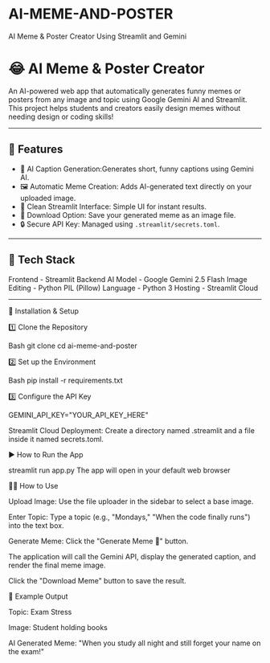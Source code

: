 # AI-MEME-AND-POSTER
AI Meme & Poster Creator Using Streamlit and Gemini

# 😂 AI Meme & Poster Creator

An AI-powered web app that automatically generates  funny memes or posters from any image and topic using Google Gemini AI and Streamlit.  
This project helps students and creators easily design memes without needing design or coding skills!

---

## 🚀 Features
- 🧠 AI Caption Generation:Generates short, funny captions using Gemini AI.  
- 🖼️ Automatic Meme Creation: Adds AI-generated text directly on your uploaded image.  
- 🎨 Clean Streamlit Interface: Simple UI for instant results.  
- 💾 Download Option: Save your generated meme as an image file.  
- 🔒 Secure API Key: Managed using `.streamlit/secrets.toml`.

---

## 🧩 Tech Stack

Frontend - Streamlit 
Backend AI Model - Google Gemini 2.5 Flash 
Image Editing - Python PIL (Pillow) 
Language - Python 3 
Hosting - Streamlit Cloud 

---

🚀 Installation & Setup

1️⃣  Clone the Repository
   
   Bash
   git clone <your-repo-url>
   cd ai-meme-and-poster

2️⃣ Set up the Environment

Bash
pip install -r requirements.txt

3️⃣ Configure the API Key

GEMINI_API_KEY="YOUR_API_KEY_HERE"

Streamlit Cloud Deployment: Create a directory named .streamlit and a file inside it named secrets.toml.

▶️ How to Run the App

streamlit run app.py
The app will open in your default web browser

👨‍💻 How to Use

Upload Image: Use the file uploader in the sidebar to select a base image.

Enter Topic: Type a topic (e.g., "Mondays," "When the code finally runs") into the text box.

Generate Meme: Click the "Generate Meme 🎨" button.

The application will call the Gemini API, display the generated caption, and render the final meme image.

Click the "Download Meme" button to save the result.

🧠 Example Output

Topic: Exam Stress

Image: Student holding books

AI Generated Meme:
"When you study all night and still forget your name on the exam!"





